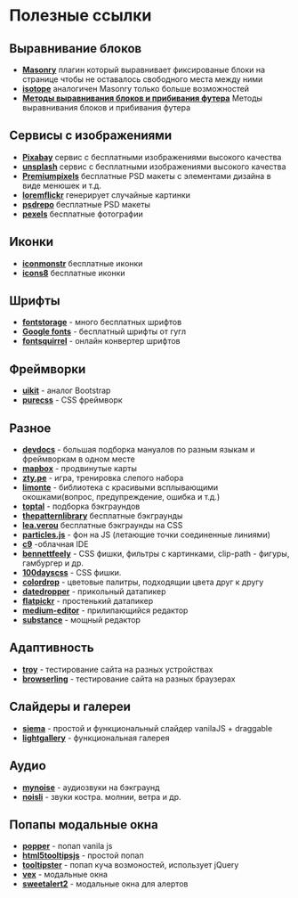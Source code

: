 # Полезные ссылки

## Выравнивание блоков
- **[Masonry](http://masonry.desandro.com/)** плагин который выравнивает фиксированые блоки на странице чтобы не оставалось свободного места между ними
- **[isotope](http://isotope.metafizzy.co)** аналогичен Masonry только больше возможностей
- **[Методы выравнивания блоков и прибивания футера](https://jsfiddle.net/2mL4j02n/embedded/result/#Result)** Методы выравнивания блоков и прибивания футера

## Сервисы с изображениями

- **[Pixabay](https://pixabay.com/)** сервис с бесплатными изображениями высокого качества
- **[unsplash](https://unsplash.com/)** сервис с бесплатными изображениями высокого качества
- **[Premiumpixels](http://www.premiumpixels.com/)** бесплатные PSD макеты с элементами дизайна в виде менюшек и т.д.
- **[loremflickr](http://loremflickr.com//)** генерирует случайные картинки
- **[psdrepo](https://psdrepo.com/)** бесплатные PSD макеты
- **[pexels](https://www.pexels.com/)** бесплатные фотографии


## Иконки
- **[iconmonstr](https://iconmonstr.com/)** бесплатные иконки
- **[icons8](https://icons8.ru)** бесплатные иконки

## Шрифты
- **[fontstorage](https://fontstorage.com/)** - много бесплатных шрифтов
- **[Google fonts](https://fonts.google.com/)** - бесплатный шрифты от гугл
- **[fontsquirrel](https://www.fontsquirrel.com/tools/webfont-generator)** - онлайн конвертер шрифтов

## Фреймворки
- **[uikit](https://getuikit.com/)** - аналог Bootstrap
- **[purecss](https://purecss.io/)** - CSS фреймворк

## Разное
- **[devdocs](http://devdocs.io/)** - большая подборка мануалов по разным языкам и фреймворкам в одном месте
- **[mapbox](https://www.mapbox.com/)** - продвинутые карты
- **[zty.pe](http://zty.pe/)** - игра, тренировка слепого набора
- **[limonte](https://limonte.github.io/sweetalert2/)** - библиотека с красивыми всплывающими окошками(вопрос, предупреждение, ошибка и т.д.)
- **[toptal](https://www.toptal.com/designers/subtlepatterns/)** - подборка бэкграундов
- **[thepatternlibrary](http://thepatternlibrary.com/#ripples)** бесплатные бэкграунды
- **[lea.verou](http://lea.verou.me/css3patterns/)** бесплатные бэкграунды на CSS
- **[particles.js](http://vincentgarreau.com/particles.js/)** - фон на JS (летающие точки соединенные линиями)
- **[с9](https://c9.io/)** -облачная IDE
- **[bennettfeely](http://bennettfeely.com)** - CSS фишки, фильтры с картинками, clip-path - фигуры, гамбургер и др.
- **[100dayscss](https://100dayscss.com)** - CSS фишки.
- **[colordrop](https://colordrop.io)** - цветовые палитры, подходящии цвета друг к другу
- **[datedropper](http://felicegattuso.com/projects/datedropper/)** - прикольный датапикер
- **[flatpickr](https://chmln.github.io/flatpickr/examples/)** - простенький датапикер
- **[medium-editor](https://yabwe.github.io/medium-editor/)** - прилипающийся редактор
- **[substance](http://substance.io)** - мощный редактор

## Адаптивность
- **[troy](http://troy.labs.daum.net/)** - тестирование сайта на разных устройствах
- **[browserling](https://www.browserling.com)** - тестирование сайта на разных браузерах

## Слайдеры и галереи
- **[siema](https://pawelgrzybek.com/siema/)** - простой и функциональный слайдер vanilaJS + draggable
- **[lightgallery](https://sachinchoolur.github.io/lightgallery.js/)** - функциональная галерея

## Аудио
- **[mynoise](https://mynoise.net)** - аудиозвуки на бэкграунд
- **[noisli](https://www.noisli.com)** - звуки костра. молнии, ветра и др.

## Попапы модальные окна
- **[popper](https://popper.js.org)** - попап vanila js
- **[html5tooltipsjs](http://ytiurin.github.io/html5tooltipsjs/)** - простой попап
- **[tooltipster](http://iamceege.github.io/tooltipster/)** - попап куча возмоностей, использует jQuery
- **[vex](http://github.hubspot.com/vex/docs/welcome/)** - модальные окна
- **[sweetalert2](https://limonte.github.io/sweetalert2/)** - модальные окна для алертов